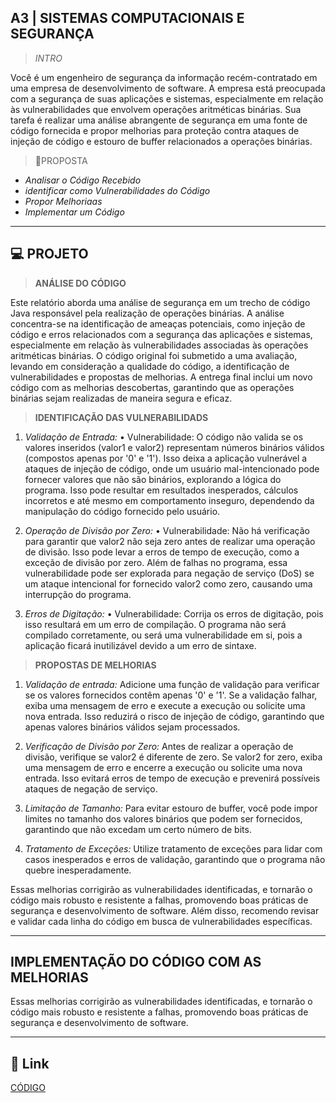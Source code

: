 ## A3 | SISTEMAS COMPUTACIONAIS E SEGURANÇA




> *INTRO*

Você é um engenheiro de segurança da informação recém-contratado em uma empresa de desenvolvimento de software. A empresa está preocupada com a segurança de suas aplicações e sistemas, especialmente em relação às vulnerabilidades que envolvem operações aritméticas binárias. Sua tarefa é realizar uma análise abrangente de segurança em uma fonte de código fornecida e propor melhorias para proteção contra ataques de injeção de código e estouro de buffer relacionados a operações binárias.




> 📝PROPOSTA

- *Analisar o Código Recebido*
- *identificar como Vulnerabilidades do Código*
- *Propor Melhoriaas*
- *Implementar um  Código*


___

## 💻 PROJETO



>**ANÁLISE DO CÓDIGO**

Este relatório aborda uma análise de segurança em um trecho de código Java responsável pela realização de operações binárias. A análise concentra-se na identificação de ameaças potenciais, como injeção de código e erros relacionados com a segurança das aplicações e sistemas, especialmente em relação às vulnerabilidades associadas às operações aritméticas binárias. 
O código original foi submetido a uma avaliação, levando em consideração a qualidade do código, a identificação de vulnerabilidades e propostas de melhorias. A entrega final inclui um novo código com as melhorias descobertas, garantindo que as operações binárias sejam realizadas de maneira segura e eficaz.

> **IDENTIFICAÇÃO DAS  VULNERABILIDADS**

1. *Validação de Entrada:*
• Vulnerabilidade: O código não valida se os valores inseridos (valor1 e valor2) representam números binários válidos (compostos apenas por '0' e '1'). Isso deixa a aplicação vulnerável a ataques de injeção de código, onde um usuário mal-intencionado pode fornecer valores que não são binários, explorando a lógica do programa.
Isso pode resultar em resultados inesperados, cálculos incorretos e até mesmo em comportamento inseguro, dependendo da manipulação do código fornecido pelo usuário.

2. *Operação de Divisão por Zero:*
• Vulnerabilidade: Não há verificação para garantir que valor2 não seja zero antes de realizar uma operação de divisão. Isso pode levar a erros de tempo de execução, como a exceção de divisão por zero.
Além de falhas no programa, essa vulnerabilidade pode ser explorada para negação de serviço (DoS) se um ataque intencional for fornecido valor2 como zero, causando uma interrupção do programa.

3. *Erros de Digitação:*
• Vulnerabilidade: Corrija os erros de digitação, pois isso resultará em um erro de compilação.
O programa não será compilado corretamente, ou será uma vulnerabilidade em si, pois a aplicação ficará inutilizável devido a um erro de sintaxe.


> **PROPOSTAS DE MELHORIAS**

1. *Validação de entrada:*
Adicione uma função de validação para verificar se os valores fornecidos contêm apenas '0' e '1'. Se a validação falhar, exiba uma mensagem de erro e execute a execução ou solicite uma nova entrada.
Isso reduzirá o risco de injeção de código, garantindo que apenas valores binários válidos sejam processados.

2. *Verificação de Divisão por Zero:*
Antes de realizar a operação de divisão, verifique se valor2 é diferente de zero. Se valor2 for zero, exiba uma mensagem de erro e encerre a execução ou solicite uma nova entrada.
Isso evitará erros de tempo de execução e prevenirá possíveis ataques de negação de serviço.

3. *Limitação de Tamanho:*
 Para evitar estouro de buffer, você pode impor limites no tamanho dos valores binários que podem ser fornecidos, garantindo que não excedam um certo número de bits.

4. *Tratamento de Exceções:*
 Utilize tratamento de exceções para lidar com casos inesperados e erros de validação, garantindo que o programa não quebre inesperadamente.

Essas melhorias corrigirão as vulnerabilidades identificadas, e tornarão o código mais robusto e resistente a falhas, promovendo boas práticas de segurança e desenvolvimento de software.
Além disso, recomendo revisar e validar cada linha do código em busca de vulnerabilidades específicas.
___


## IMPLEMENTAÇÃO DO CÓDIGO COM AS MELHORIAS


Essas melhorias corrigirão as vulnerabilidades identificadas, e tornarão o código mais robusto e resistente a falhas, promovendo boas práticas de segurança e desenvolvimento de software.


___
## 🔗 Link

[CÓDIGO](https://github.com/amandaevans19/Analise-de-Codigo/blob/main/.gitignore)
